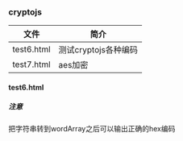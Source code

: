 ### cryptojs

|文件|简介|
|---|---|
|test6.html|测试cryptojs各种编码|
|test7.html|aes加密|


#### test6.html
##### 注意
把字符串转到wordArray之后可以输出正确的hex编码